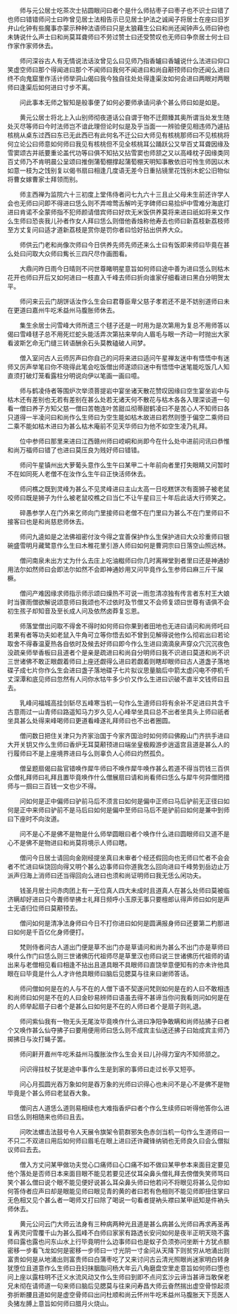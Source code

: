 <!-- { "loadSidebar": true } -->
　　师与元公居士吃茶次士拈圆眼问曰者个是什么师拈枣子曰枣子也不识士曰错了也师曰错错师问士曰昨曾见居士法相告示已见居士护法之诚闻子将居士在座曰旧岁弁山化钟有些魔事亦蒙示种种法语师曰只是太狼藉生公曰和尚还闻钟声么师曰钟也未铸说什么声士曰和尚莫耳聋师曰不劳过赞士曰还受赞叹也无师曰争奈居士何士曰作家作家师休去。

　　师问深谷古人有无情说法话汝曾见么曰见师乃指香罏曰香罏说什么法进曰仰口笑虚空师曰那个得闻进曰那个不闻师曰我何不闻进曰和尚自颟顸师曰你还闻么进曰终不向鬼窟里作活计师举洞山偈曰我今独自往处处得逢渠汝如何会进曰两眼对两眼师曰逢渠后如何进曰寸步不离。

　　问此事本无师之智知是般事便了如何必要师承请问承个甚么师曰如是如是。

　　黄元公居士将北上入山别师彻夜道话公自谓于物不迁颇臻其奥所谓当处发生随处灭尽等师曰今时法师岂不谙此理但论时似是及乎当面一一辨验便见相违师乃遽拈核桃从桌东过西曰东已无此西已有此何名不迁公曰大师见有核桃那师曰不见核桃将何立论公曰师意如何师曰我见有核桃但不见全核桃耳公踊跃公又举百丈耳聋因缘及雪窦颂古并祇要重论盖代功等曰俱不知拈又拈雪窦也师颔之又以高峰枕子因缘类同百丈师乃不肯明晨公呈颂曰推倒蒲萄棚撑起蒲萄棚天明知事散依旧可怜生师因以木如意一枝为之饯别复以偈书扇曰相逢几度语无差今日重拈镜里花饯别木蛇公旧物似将曹女嫁曹家士拜领而别。

　　师主西禅为监院六十三初度上堂伟侍者问七九六十三且止父母未生前还许学人会也无师曰问即不得进曰恁么则不弄啼莺舌解吟无字碑师曰易拾炉中雪难分海底灯进曰肯诺不全蒙师指不犯师颜请借宾师曰好炊无米饭供养莫将来进曰祇如将来又作么生师曰恐丧我儿孙者作女人拜曰恁么则借他香烛称他寿去也师曰新荔枝新荔枝师至方丈复问曰适才道新荔枝是赏你是罚你者曰恰好拈出供养大众。

　　师供云门老和尚像次师曰今日供养先师先师还来么士曰有饭即来师曰毕竟在甚么处曰问取大众师曰觜长三四尺尽作画图看。

　　大鼎问昨日雨今日晴则不问世尊睹明星意旨如何师曰途中善为进曰恁么则枯木花开也师曰开后又如何进曰一枝直入千峰去师曰折向谁家仔细看进曰黑白分明贺太平。

　　师问来云云门胡饼话汝作么生会曰君尊臣卑父慈子孝若还不是不妨别道师曰未在更道曰嘉州牛吃禾益州马腹胀师休去。

　　集生余居士问雪峰大师所遗三个毬子还是一时用为是次第用为复总不用师答以偈曰雪峰毬子总不用死烂蛇头能活弄次第拈来举向人眉毛与眼一齐动一时抛出大家看波斯乞命无门缝三转语酬余石头莫教磕破人间梦。

　　僧入室问古人云师厉声曰你自己的问将来进曰适问午星禅友迷中有悟悟中有迷师又厉声举笔曰你不晓得此笔会吃饭僧出师遂颂曰迷中有悟悟中迷笔能吃饭几人知直须打破灯笼看露柱分明说向伊以笔画一画曰噫。

　　师与鹤凌侍者等围炉次举须菩提岩中宴坐诸天散花赞叹因缘曰空生宴坐岩中与枯木还有差别也无若有差别在甚么处若无诸天何不散花与枯木各各入理深谈道一句看一僧曰养子方知父慈一僧曰苦匏连叶苦甜瓜彻蒂甜鹤凌曰不是苦心人不知师曰各只道得一半凌问曰和尚作么生师曰为空生能如枯木故进曰若然则堕于偏空二乘师曰二乘不能如枯木进曰为甚么枯木庵前不见天华师曰为他不如空生凌乃礼拜。

　　位中参师曰那里来进曰江西赣州师曰崆峒和尚即今在什么处中进前问讯曰恭惟和尚万福师曰错了也进曰莫压良为贱好师曰错错。

　　师问午星镇州出大萝葡头意作么生午曰某甲二十年前向者里打失眼睛又问暂时不在如同死人老僧不在汝作么生午曰正快活师休去。

　　师问樵之既到灵峰为甚么不见灵峰进曰主山太高一日吃糕饼次有面狮子被老鼠咬师曰既是狮子为什么被老鼠咬樵之曰当仁不让午星曰三十年后此话大行师笑之。

　　碎愚参学人在门外来乞师向门里接师曰老僧不在门里曰为甚么不在门里师曰不接客曰也是和尚慈悲师休去。

　　师问九逵如是之法佛祖密付汝今得之宜善保护作么生保护进曰大众珍重师曰银碗盛雪明月藏鹭意作么生曰木稚花里引游人师曰如何是曹洞宗曰日落空山照远林。

　　僧问南泉未出方丈为什么去庄上吃油糍师曰你几时离禅堂到者里曰还是神通妙用法尔如然师曰会即法尔如然不会即神通妙用又问毕竟作么生参师曰麻三斤干屎橛。

　　僧问产难因缘求师指示师示颂曰燥热不可说一雨忽清凉独有传言者东村王大娘时当骤雨僧欲解说颂意师曰我颂也不过依时及节僧又不会师复颂曰世尊有语俱不会初生孩子却知音及至长成人问及依然卤莽复忘恩。

　　师落堂僧出问取不得舍不得时如何师曰你果到者田地也无进曰请问和尚师吒曰若果有者等功夫如老鼠入牛角可立等你悟去如不曾到见解得说他作么彻岩出曰若论取舍不得春温夏热各自依时及候去好师曰即今作么生进曰滴滴泉声穿众穴沉沉夜色没疏亲师举香板曰且道者个是亲是疏进曰和尚自分明师曰我不识进曰莫道和尚不识三世诸佛不敢正眼觑着师曰上座还觑得么进曰若觑着则瞎却眼师曰古人道盏子落地碟子成七片你作么生会进曰盏子落地碟子七片拟议思量脑后中箭太虚闪电不停机千丈深潭和底见师曰忽然有人问你水牯牛多少价又作么生进曰识破不直半文钱师曰且去。

　　乳峰问福城高挂剑斩尽五峰寒当机一句作么生道师曰将有余补不足进曰共含千古意雨过一山青师曰路遥知马力岁久见人心峰举坐具曰总不出者坐具头上师曰祇者坐具甚么处得来峰喝师曰更道看峰遂礼拜师曰也不出者圈圆。

　　僧问数日把住关津只为齐家治国于今家齐国治时如何师曰佛殿山门齐拱手进曰大开关钥又作么生师曰香炉无耳莫颟顸进曰端坐皇极殿游步逍遥宫且道是甚么人的行履师曰不是上座境界进曰与么则辜负人心师曰灼然孤负。

　　僧呈题扇偈曰盐官错唤作犀牛师曰不唤作犀牛唤作甚么若道不得当罚钱三百供众僧礼拜师曰礼拜且置毕竟唤作什么僧展扇曰请和尚看师曰恁么与犀牛何异僧罔措师与一掴曰三百钱一文也少不得。

　　问如何是正中偏师曰驴前马后不须言曰如何是偏中正师曰马后驴前无正径曰如何是正中来师曰驴前不是马后曰如何是偏中至师曰马后不是驴前曰如何是兼中到师曰下座时不向汝道。

　　问不是心不是佛不是物是什么师举圆眼曰者个唤作什么进曰圆眼师曰又道不是心不是佛不是物进曰和尚莫将境示人师曰瞎。

　　僧问今日居士请回向金刚经提坐真曰未审者个经还假回向也无师曰忙者不会会者不忙进曰纵饶回向得又明个甚么边事师曰你道我怎么回向进曰千峰势到岳边止万派声归海上消师曰还当得回向么进曰也须和尚证明师曰我无恁么闲功夫。

　　钱圣月居士问赤肉团上有一无位真人四大未成时且道真人在甚么处师曰莫被临济瞒却好进曰只今聻师举拂士礼拜日频呼小玉原无事只要檀郎认得声师曰如何是声士无语归位师曰莫颟顸去。

　　僧问如何是清净法身师曰今日不打你进曰如何是圆满报身师曰还要第二杓那进曰如何是千百亿化身师便打。

　　梵则侍者问古人道出门便是草不出门亦是草请问和尚为甚么不出门亦是草师曰唤什么作门曰恁么则三世诸佛历代祖师尽是草里汉也师曰说三世诸佛历代祖师的请出来与老僧相见看曰相逢不拈出且道具眼不具眼师曰直饶举意便知有的亦未许他具眼在曰毕竟是什么人才许他具眼师曰脑后见腮莫与往来曰谢师答话。

　　师问僧如何是在的人与不在的人僧下语不契遂问梵则如何是在的人曰不敢相违和尚师曰如何是不在的人曰金砂易辨师曰语虽去得不甚谛当你问我看则问如何是在的人师举起扇子曰者个是甚么曰如何是不在的人师曰者个是扇子则礼退。

　　师问紫仙我有一物无头无尾汝毕竟唤作什么进曰净阳争敢瞒和尚师拈拂子曰者个又唤作甚么仙夺拂子曰要用便用师曰恁么则不成宾主仙送还拂子曰始成宾主师乃掷拂日与汝打蝇子罢。

　　师问鼾开嘉州牛吃禾益州马腹胀汝作么生会关曰儿孙得力室内不知师颔之。

　　问识得拄杖子犹是途中事作么生是到家的事师曰走过长亭又短亭。

　　问心月孤圆光吞万象如何是吞万象的光师曰识得心也未问不是心不是佛不是物毕竟是个甚么师曰老鼠吞大象。

　　僧问古人道恁么道则易相续也大难指香炉曰者个作么生续师曰听得他答你么进曰恁么则相随来也师曰且去。

　　问吹法螺击法鼓号令人天展令旗架令箭群邪失色赤剑当机一句作么生道师曰一不只二不双进曰用后如何师曰眉毛在眼上进曰还许藏锋纳销也无师良久曰会么僧拟议师曰去去。

　　僧入方丈问某甲做功夫觉心口痛师曰心口痛不如不做曰某甲参本来面目定要见他个落处是否师日本来面目眼不能见若要见还仗耳朵鼻头僧礼拜去傍僧失笑师骂曰笑个甚么僧曰说个眼不能见便好说甚么耳朵鼻头师曰他若问不将眼见将甚么见你如何答侍者应声曰却是眼能见师曰眼见青的黄的者曰若有色相则不能见师即扭住掌曰无色相又见个甚么者一喝师又打曰除了喝说一句看者提衲头襟曰某甲祇知是件衲头师休去。

　　黄元公问云门大师云法身有三种病两种光且道是甚么病甚么光师曰再求再圣再复再灵问雪覆千山为甚么孤峰不白师曰家家有路透长安问如何是夜半正明天晓不露师曰露也露也问东山水上行毕竟明什么边事师曰也是蚁子负须弥问坐断十方犹点额密移一步看飞龙如何是密移一步师曰一寸光阴一寸金问从天降下则贫穷从地涌出则富贵如何是从地涌出则富贵师曰白蒲枣吃了又来讨问古云清光照眼尚迷家明白转身犹堕位且道意作么生师曰丑妇抹胭脂问杨大年云八角磨盘空里走意旨如何师曰堕也问上座以露柱明不迁义水流风动又作么生师曰到即不点问玄沙云谛当甚谛当敢保老兄未彻在请师道一句来师曰脑后见腮莫与往来问寿昌大师云奋然揣出虚空骨惊起须弥折断腰且道如何是虚空骨师曰出问杜顺和尚云怀州牛吃禾益州马腹胀天下觅医人灸猪左膊上意旨如何师曰腊月火烧山。

